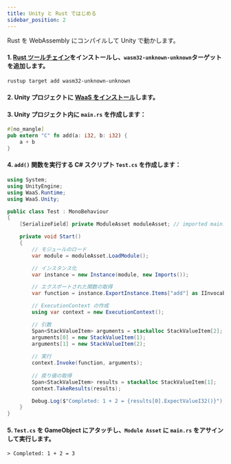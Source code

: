 ```yaml
---
title: Unity と Rust ではじめる
sidebar_position: 2
---
```


Rust を WebAssembly にコンパイルして Unity で動かします。

#### 1. [Rust ツールチェイン](https://www.rust-lang.org/ja/learn/get-started)をインストールし、`wasm32-unknown-unknown`ターゲットを追加します。

```sh
rustup target add wasm32-unknown-unknown
```

#### 2. Unity プロジェクトに [WaaS をインストール](./installation.md)します。

#### 3. Unity プロジェクト内に `main.rs` を作成します：

```rust
#[no_mangle]
pub extern "C" fn add(a: i32, b: i32) {
    a + b
}
```

#### 4. `add()` 関数を実行する C# スクリプト `Test.cs` を作成します：

```csharp
using System;
using UnityEngine;
using WaaS.Runtime;
using WaaS.Unity;

public class Test : MonoBehaviour
{
    [SerializeField] private ModuleAsset moduleAsset; // imported main.rs

    private void Start()
    {
        // モジュールのロード
        var module = moduleAsset.LoadModule();

        // インスタンス化
        var instance = new Instance(module, new Imports());

        // エクスポートされた関数の取得
        var function = instance.ExportInstance.Items["add"] as IInvocableFunction;

        // ExecutionContext の作成
        using var context = new ExecutionContext();

        // 引数
        Span<StackValueItem> arguments = stackalloc StackValueItem[2];
        arguments[0] = new StackValueItem(1);
        arguments[1] = new StackValueItem(2);
        
        // 実行
        context.Invoke(function, arguments);
        
        // 戻り値の取得
        Span<StackValueItem> results = stackalloc StackValueItem[1];
        context.TakeResults(results);

        Debug.Log($"Completed: 1 + 2 = {results[0].ExpectValueI32()}"); // Completed: 1 + 2 = 3
    }
}
```

#### 5. `Test.cs` を GameObject にアタッチし、`Module Asset` に `main.rs` をアサインして実行します。

```
> Completed: 1 + 2 = 3
```